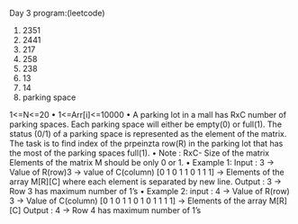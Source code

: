 Day 3 program:(leetcode)
1) 2351
2) 2441
3) 217
4) 258
5) 238
6) 13
7) 14
6) parking space

1<=N<=20
• 1<=Arr[i]<=10000
• A parking lot in a mall has RxC number of parking spaces. Each parking
space will either be empty(0) or full(1). The status (0/1) of a parking space is
represented as the element of the matrix. The task is to find index of the
prpeinzta row(R) in the parking lot that has the most of the parking spaces
full(1).
• Note :
RxC- Size of the matrix
Elements of the matrix M should be only 0 or 1.
• Example 1:
Input :
3 -> Value of R(row)3 -> value of C(column)
[0 1 0 1 1 0 1 1 1] -> Elements of the array M[R][C] where each element is
separated by new line.
Output :
3 -> Row 3 has maximum number of 1’s
• Example 2:
input :
4 -> Value of R(row)
3 -> Value of C(column)
[0 1 0 1 1 0 1 0 1 1 1 1] -> Elements of the array M[R][C]
Output :
4 -> Row 4 has maximum number of 1’s